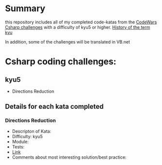 # Summary

this repository includes all of my completed code-katas from the
[CodeWars Csharp challenges](http://wwww.codewars.com) with a difficulty of
kyu5 or higher. [History of the term kyu](https://en.wikipedia.org/wiki/Ky%C5%AB)

In addition, some of the challenges will be translated in VB.net

# Csharp coding challenges:

## kyu5

* Directions Reduction

## Details for each kata completed

### Directions Reduction
* Descripton of Kata:
* Difficulty: kyu5
* Module:
* Tests:
* [Link](https://www.codewars.com/kata/directions-reduction/csharp)
* Comments about most interesting solution/best practice:
